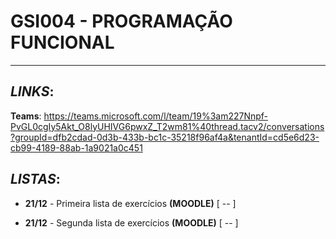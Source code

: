 # GSI004 - PROGRAMAÇÃO FUNCIONAL
---
## ***LINKS***:
  **Teams**: https://teams.microsoft.com/l/team/19%3am227Nnpf-PvGL0cgIy5Akt_O8lyUHIVG6pwxZ_T2wm81%40thread.tacv2/conversations?groupId=dfb2cdad-0d3b-433b-bc1c-35218f96af4a&tenantId=cd5e6d23-cb99-4189-88ab-1a9021a0c451


## ***LISTAS***:

  - **21/12** - Primeira lista de exercícios **(MOODLE)** [ -- ]

  - **21/12** - Segunda lista de exercícios **(MOODLE)** [ -- ]